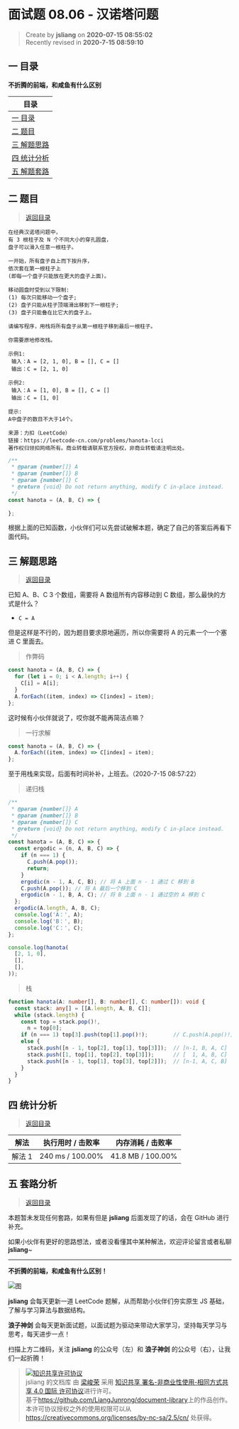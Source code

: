 面试题 08.06 - 汉诺塔问题
===

> Create by **jsliang** on **2020-07-15 08:55:02**  
> Recently revised in **2020-7-15 08:59:10**  

## <a name="chapter-one" id="chapter-one"></a>一 目录

**不折腾的前端，和咸鱼有什么区别**

| 目录 |
| --- |
| [一 目录](#chapter-one) |
| <a name="catalog-chapter-two" id="catalog-chapter-two"></a>[二 题目](#chapter-two) |
| <a name="catalog-chapter-three" id="catalog-chapter-three"></a>[三 解题思路](#chapter-three) |
| <a name="catalog-chapter-four" id="catalog-chapter-four"></a>[四 统计分析](#chapter-four) |
| <a name="catalog-chapter-five" id="catalog-chapter-five"></a>[五 解题套路](#chapter-five) |

## <a name="chapter-two" id="chapter-two"></a>二 题目

> [返回目录](#chapter-one)

```
在经典汉诺塔问题中，
有 3 根柱子及 N 个不同大小的穿孔圆盘，
盘子可以滑入任意一根柱子。

一开始，所有盘子自上而下按升序，
依次套在第一根柱子上
(即每一个盘子只能放在更大的盘子上面)。

移动圆盘时受到以下限制:
(1) 每次只能移动一个盘子;
(2) 盘子只能从柱子顶端滑出移到下一根柱子;
(3) 盘子只能叠在比它大的盘子上。

请编写程序，用栈将所有盘子从第一根柱子移到最后一根柱子。

你需要原地修改栈。

示例1:
 输入：A = [2, 1, 0], B = [], C = []
 输出：C = [2, 1, 0]

示例2:
 输入：A = [1, 0], B = [], C = []
 输出：C = [1, 0]

提示:
A中盘子的数目不大于14个。

来源：力扣（LeetCode）
链接：https://leetcode-cn.com/problems/hanota-lcci
著作权归领扣网络所有。商业转载请联系官方授权，非商业转载请注明出处。
```

```js
/**
 * @param {number[]} A
 * @param {number[]} B
 * @param {number[]} C
 * @return {void} Do not return anything, modify C in-place instead.
 */
const hanota = (A, B, C) => {
  
};
```

根据上面的已知函数，小伙伴们可以先尝试破解本题，确定了自己的答案后再看下面代码。

## <a name="chapter-three" id="chapter-three"></a>三 解题思路

> [返回目录](#chapter-one)

已知 A、B、C 3 个数组，需要将 A 数组所有内容移动到 C 数组，那么最快的方式是什么？

* `C = A`

但是这样是不行的，因为题目要求原地遍历，所以你需要将 A 的元素一个一个塞进 C 里面去。

> 作弊码

```js
const hanota = (A, B, C) => {
  for (let i = 0; i < A.length; i++) {
    C[i] = A[i];
  }
  A.forEach((item, index) => C[index] = item);
};
```

这时候有小伙伴就说了，哎你就不能再简洁点嘛？

> 一行求解

```js
const hanota = (A, B, C) => {
  A.forEach((item, index) => C[index] = item);
};
```

至于用栈来实现，后面有时间补补，上班去。（2020-7-15 08:57:22）

> 递归栈

```js
/**
 * @param {number[]} A
 * @param {number[]} B
 * @param {number[]} C
 * @return {void} Do not return anything, modify C in-place instead.
 */
const hanota = (A, B, C) => {
  const ergodic = (n, A, B, C) => {
    if (n === 1) {
      C.push(A.pop());
      return;
    }
    ergodic(n - 1, A, C, B); // 将 A 上面 n - 1 通过 C 移到 B
    C.push(A.pop()); // 将 A 最后一个移到 C
    ergodic(n - 1, B, A, C); // 将 B 上面 n - 1 通过空的 A 移到 C
  };
  ergodic(A.length, A, B, C);
  console.log('A：', A);
  console.log('B：', B);
  console.log('C：', C);
};

console.log(hanota(
  [2, 1, 0],
  [],
  [],
));
```

> 栈

```ts
function hanota(A: number[], B: number[], C: number[]): void {
  const stack: any[] = [[A.length, A, B, C]];
  while (stack.length) {
    const top = stack.pop()!,
      n = top[0];
    if (n === 1) top[3].push(top[1].pop()!);        // C.push(A.pop()!)
    else {
      stack.push([n - 1, top[2], top[1], top[3]]);  // [n-1, B, A, C]
      stack.push([1, top[1], top[2], top[3]]);      // [  1, A, B, C]
      stack.push([n - 1, top[1], top[3], top[2]]);  // [n-1, A, C, B]
    }
  }
}
```

## <a name="chapter-four" id="chapter-four"></a>四 统计分析

> [返回目录](#chapter-one)

| 解法 | 执行用时 / 击败率 | 内存消耗 / 击败率 |
| --- | --- | --- |
| 解法 1 | 240 ms / 100.00%  | 41.8 MB / 100.00% |

## <a name="chapter-five" id="chapter-five"></a>五 套路分析

> [返回目录](#chapter-one)

本题暂未发现任何套路，如果有但是 **jsliang** 后面发现了的话，会在 GitHub 进行补充。

如果小伙伴有更好的思路想法，或者没看懂其中某种解法，欢迎评论留言或者私聊 **jsliang**~

---

**不折腾的前端，和咸鱼有什么区别！**

![图](https://github.com/LiangJunrong/document-library/blob/master/public-repertory/img/z-index-small.png?raw=true)

**jsliang** 会每天更新一道 LeetCode 题解，从而帮助小伙伴们夯实原生 JS 基础，了解与学习算法与数据结构。

**浪子神剑** 会每天更新面试题，以面试题为驱动来带动大家学习，坚持每天学习与思考，每天进步一点！

扫描上方二维码，关注 **jsliang** 的公众号（左）和 **浪子神剑** 的公众号（右），让我们一起折腾！

> <a rel="license" href="http://creativecommons.org/licenses/by-nc-sa/4.0/"><img alt="知识共享许可协议" style="border-width:0" src="https://i.creativecommons.org/l/by-nc-sa/4.0/88x31.png" /></a><br /><span xmlns:dct="http://purl.org/dc/terms/" property="dct:title">jsliang 的文档库</span> 由 <a xmlns:cc="http://creativecommons.org/ns#" href="https://github.com/LiangJunrong/document-library" property="cc:attributionName" rel="cc:attributionURL">梁峻荣</a> 采用 <a rel="license" href="http://creativecommons.org/licenses/by-nc-sa/4.0/">知识共享 署名-非商业性使用-相同方式共享 4.0 国际 许可协议</a>进行许可。<br />基于<a xmlns:dct="http://purl.org/dc/terms/" href="https://github.com/LiangJunrong/document-library" rel="dct:source">https://github.com/LiangJunrong/document-library</a>上的作品创作。<br />本许可协议授权之外的使用权限可以从 <a xmlns:cc="http://creativecommons.org/ns#" href="https://creativecommons.org/licenses/by-nc-sa/2.5/cn/" rel="cc:morePermissions">https://creativecommons.org/licenses/by-nc-sa/2.5/cn/</a> 处获得。